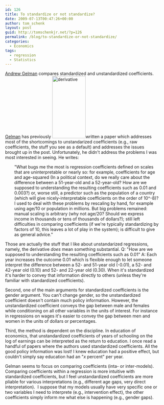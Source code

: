 ```yaml
---
id: 126
title: To standardize or not standardize?
date: 2009-07-13T00:47:26+00:00
author: tom_schenk
layout: post
guid: http://tomschenkjr.net/?p=126
permalink: /blog/to-standardize-or-not-standardize/
categories:
  - Economics
tags:
  - regression
  - Statistics
---
```

<a href="http://www.stat.columbia.edu/~cook/movabletype/archives/2009/07/when_to_standar.html" target="_blank">Andrew Gelman</a> compares standardized and unstandardized coefficients. <a href="http://www.stat.columbia.edu/~gelman/research/published/standardizing7.pdf" target="_blank">Gelman</a> has previously <a href="http://www.stat.columbia.edu/~cook/movabletype/archives/2009/07/when_to_standar.html" target="_blank"><img class="alignleft size-full wp-image-127" title="derivative" src="http://tomschenkjr.net/wordpress/wp-content/uploads/2009/07/derivative.png" alt="derivative" width="109" height="203" /></a>written a paper which addresses most of the shortcomings to unstandarized coefficients (e.g., raw coefficients, the stuff you see as a default) and addresses the issues brought up in the post. Unfortunately, he didn't address the problems I was most interested in seeing. He writes:
<p style="padding-left:30px;">"What bugs me the most is regression coefficients defined on scales that are uninterpretable or nearly so: for example, coefficients for age and age-squared (In a political context, do we really care about the difference between a 51-year-old and a 52-year-old? How are we supposed to understanding the resulting coefficients such as 0.01 and 0.003?) or, worse still, a predictor such as the population of a country (which will give nicely-interpretable coefficients on the order of 10^-8)? I used to deal with these problems by rescaling by hand, for example using age/10 or population in millions. But big problems remained: manual scaling is arbitrary (why not age/20? Should we express income in thousands or tens of thousands of dollars?); still left difficulties in comparing coefficients (if we're typically standardizing by factors of 10, this leaves a lot of play in the system); is difficult to give as general advice."</p>

Those are actually the stuff that I like about unstandarized regressions, namely, the derivative <em>does</em> mean something substantial. Q: "How are we supposed to understanding the resulting coefficients such as 0.01" A: Each year increases the outcome 0.01 which is flexible enough to let someone interpret the difference between a 52- and 51-year old (-0.01), a 52- and 42-year old (0.10) and 52- and 22-year old (0.30). When it's standardized it's harder to convey that information directly to others (unless they're familiar with standardized coefficients).

Second, one of the main arguments for standardized coefficients is the gender argument. You can't change gender, so the unstandardized coefficient doesn't contain much policy information. However, the unstandardized coefficient conveys the gap between male and females while conditioning on all other variables in the units of interest. For instance in regressions on wages it's easier to convey the gap between men and women in the units of dollars or percentages.

Third, the method is dependent on the discipline. In education of economics, that unstandardized coefficients of years of schooling on the log of earnings can be interpreted as the return to education. I once read a handful of papers where the authors used standardized coefficients. All the good policy information was lost! I knew education had a positive effect, but couldn't simply say education had an "<em>x </em>percent" per year.

Gelman seems to focus on comparing coefficients (inta- or inter-models). Comparing coefficients within a regression  is more intuitive with standardized coefficients, but I feel unstandardized coefficients are more pliable for various interpretations (e.g., different age gaps, very direct interpretation).  I suppose that my models usually have very specific one or two variables I need to interprete (e.g., intervention effect), the other coefficients simply inform me what else is happening (e.g., gender gaps).